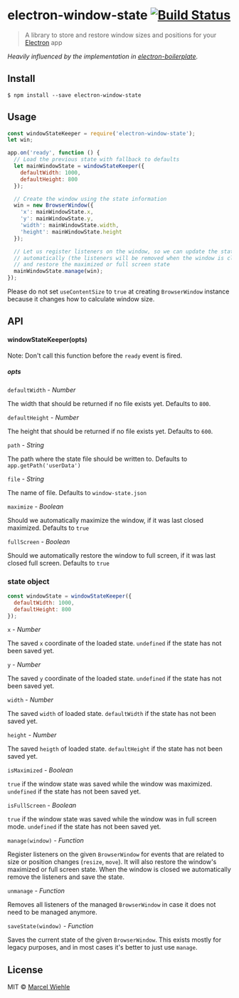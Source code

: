 # electron-window-state [![Build Status](https://travis-ci.org/mawie81/electron-window-state.svg)](https://travis-ci.org/mawie81/electron-window-state)

> A library to store and restore window sizes and positions for your
[Electron](http://electron.atom.io) app

*Heavily influenced by the implementation in [electron-boilerplate](https://github.com/szwacz/electron-boilerplate).*

## Install

```
$ npm install --save electron-window-state
```

## Usage

```js
const windowStateKeeper = require('electron-window-state');
let win;

app.on('ready', function () {
  // Load the previous state with fallback to defaults
  let mainWindowState = windowStateKeeper({
    defaultWidth: 1000,
    defaultHeight: 800
  });

  // Create the window using the state information
  win = new BrowserWindow({
    'x': mainWindowState.x,
    'y': mainWindowState.y,
    'width': mainWindowState.width,
    'height': mainWindowState.height
  });

  // Let us register listeners on the window, so we can update the state
  // automatically (the listeners will be removed when the window is closed)
  // and restore the maximized or full screen state
  mainWindowState.manage(win);
});
```

Please do not set `useContentSize` to `true` at creating `BrowserWindow` instance
because it changes how to calculate window size.

## API

#### windowStateKeeper(opts)

Note: Don't call this function before the `ready` event is fired.

##### opts

`defaultWidth` - *Number*

  The width that should be returned if no file exists yet. Defaults to `800`.

`defaultHeight` - *Number*

  The height that should be returned if no file exists yet. Defaults to `600`.

`path` - *String*

  The path where the state file should be written to. Defaults to
  `app.getPath('userData')`

`file` - *String*

  The name of file. Defaults to `window-state.json`

`maximize` - *Boolean*

  Should we automatically maximize the window, if it was last closed
  maximized. Defaults to `true`

`fullScreen` - *Boolean*

  Should we automatically restore the window to full screen, if it was last
  closed full screen. Defaults to `true`

### state object

```js
const windowState = windowStateKeeper({
  defaultWidth: 1000,
  defaultHeight: 800
});
```

`x` - *Number*

  The saved `x` coordinate of the loaded state. `undefined` if the state has not
  been saved yet.

`y` - *Number*

  The saved `y` coordinate of the loaded state. `undefined` if the state has not
  been saved yet.

`width` - *Number*

  The saved `width` of loaded state. `defaultWidth` if the state has not been
  saved yet.

`height` - *Number*

  The saved `heigth` of loaded state. `defaultHeight` if the state has not been
  saved yet.

`isMaximized` - *Boolean*

  `true` if the window state was saved while the window was maximized.
  `undefined` if the state has not been saved yet.

`isFullScreen` - *Boolean*

  `true` if the window state was saved while the window was in full screen
  mode. `undefined` if the state has not been saved yet.

`manage(window)` - *Function*

  Register listeners on the given `BrowserWindow` for events that are
  related to size or position changes (`resize`, `move`). It will also restore
  the window's maximized or full screen state.
  When the window is closed we automatically remove the listeners and save the
  state.

`unmanage` - *Function*

  Removes all listeners of the managed `BrowserWindow` in case it does not
  need to be managed anymore.

`saveState(window)` - *Function*

  Saves the current state of the given `BrowserWindow`. This exists mostly for
  legacy purposes, and in most cases it's better to just use `manage`.

## License

MIT © [Marcel Wiehle](http://marcel.wiehle.me)
